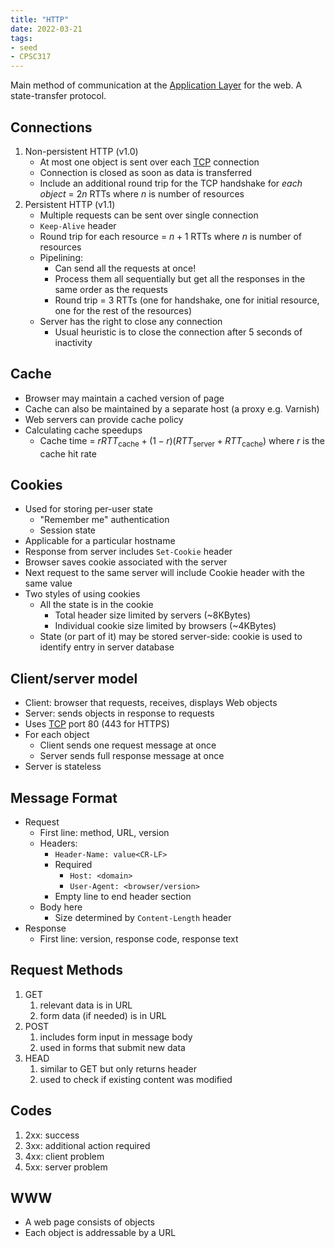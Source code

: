 ```yaml
---
title: "HTTP"
date: 2022-03-21
tags:
- seed
- CPSC317
---
```


Main method of communication at the [Application Layer](thoughts/Application%20Layer.md) for the web. A state-transfer protocol.

## Connections
1. Non-persistent HTTP (v1.0)
	- At most one object is sent over each [TCP](thoughts/TCP.md) connection
	- Connection is closed as soon as data is transferred
	- Include an additional round trip for the TCP handshake for *each object* = $2n$ RTTs where $n$ is number of resources
2. Persistent HTTP (v1.1)
	- Multiple requests can be sent over single connection
	- `Keep-Alive` header
	- Round trip for each resource = $n + 1$ RTTs where $n$ is number of resources
	- Pipelining:
		- Can send all the requests at once!
		- Process them all sequentially but get all the responses in the same order as the requests
		- Round trip = 3 RTTs (one for handshake, one for initial resource, one for the rest of the resources)
	- Server has the right to close any connection
		- Usual heuristic is to close the connection after 5 seconds of inactivity

## Cache
- Browser may maintain a cached version of page
- Cache can also be maintained by a separate host (a proxy e.g. Varnish)
- Web servers can provide cache policy
- Calculating cache speedups
	- Cache time = $rRTT_\textrm{cache} + (1-r)(RTT_\textrm{server} + RTT_\textrm{cache})$ where $r$ is the cache hit rate

## Cookies
- Used for storing per-user state
	- "Remember me" authentication
	- Session state
- Applicable for a particular hostname
- Response from server includes `Set-Cookie` header
- Browser saves cookie associated with the server
- Next request to the same server will include Cookie header with the same value
- Two styles of using cookies
	- All the state is in the cookie
		- Total header size limited by servers (~8KBytes)
		- Individual cookie size limited by browsers (~4KBytes)
	- State (or part of it) may be stored server-side: cookie is used to identify entry in server database

## Client/server model
- Client: browser that requests, receives, displays Web objects
- Server: sends objects in response to requests
- Uses [TCP](thoughts/TCP.md) port 80 (443 for HTTPS)
- For each object
	- Client sends one request message at once
	- Server sends full response message at once
- Server is stateless

## Message Format
- Request
	- First line: method, URL, version
	- Headers:
		- `Header-Name: value<CR-LF>`
		- Required
			- `Host: <domain>`
			- `User-Agent: <browser/version>`
		- Empty line to end header section
	- Body here
		- Size determined by `Content-Length` header
- Response
	- First line: version, response code, response text

## Request Methods
1. GET
	1. relevant data is in URL
	2. form data (if needed) is in URL
2. POST
	1. includes form input in message body
	2. used in forms that submit new data
3. HEAD
	1. similar to GET but only returns header
	2. used to check if existing content was modified

## Codes
1. 2xx: success
2. 3xx: additional action required
3. 4xx: client problem
4. 5xx: server problem

## WWW
- A web page consists of objects
- Each object is addressable by a URL